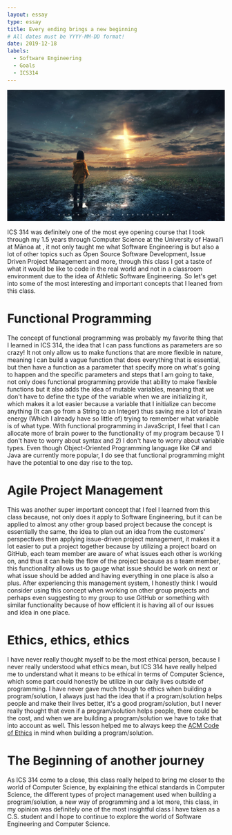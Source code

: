 ```yaml
---
layout: essay
type: essay
title: Every ending brings a new beginning
# All dates must be YYYY-MM-DD format!
date: 2019-12-18
labels:
  - Software Engineering
  - Goals
  - ICS314
---
```


<img class="ui image" src="../images/Journey.jpeg">

ICS 314 was definitely one of the most eye opening course that I took through my 1.5 years through Computer Science at the University of Hawaiʻi at Mānoa at , it not only taught me what Software Engineering is but also a lot of other topics such as Open Source Software Development, Issue Driven Project Management and more, through this class I got a taste of what it would be like to code in the real world and not in a classroom environment due to the idea of Athletic Software Engineering. So let's get into some of the most interesting and important concepts that I leaned from this class.

# Functional Programming
The concept of functional programming was probably my favorite thing that I learned in ICS 314, the idea that I can pass functions as parameters are so crazy! It not only allow us to make functions that are more flexible in nature, meaning I can build a vague function that does everything that is essential, but then have a function as a parameter that specify more on what's going to happen and the specific parameters and steps that I am going to take, not only does functional programming provide that ability to make flexible functions but it also adds the idea of mutable variables, meaning that we don't have to define the type of the variable when we are initializing it, which makes it a lot easier because a variable that I initialize can become anything (It can go from a String to an Integer) thus saving me a lot of brain energy (Which I already have so little of) trying to remember what variable is of what type. With functional programming in JavaScript, I feel that I can allocate more of brain power to the functionality of my program because 1) I don't have to worry about syntax and 2) I don't have to worry about variable types. Even though Object-Oriented Programming language like C# and Java are currently more popular, I do see that functional programming might have the potential to one day rise to the top.

# Agile Project Management
This was another super important concept that I feel I learned from this class because, not only does it apply to Software Engineering, but it can be applied to almost any other group based project because the concept is essentially the same, the idea to plan out an idea from the customers' perspectives then applying issue-driven project management, it makes it a lot easier to put a project together because by utilizing a project board on GitHub, each team member are aware of what issues each other is working on, and thus it can help the flow of the project because as a team member, this functionality allows us to gauge what issue should be work on next or what issue should be added and having everything in one place is also a plus. After experiencing this management system, I honestly think I would consider using this concept when working on other group projects and perhaps even suggesting to my group to use GitHub or something with similar functionality because of how efficient it is having all of our issues and idea in one place.

# Ethics, ethics, ethics
I have never really thought myself to be the most ethical person, because I never really understood what ethics mean, but ICS 314 have really helped me to understand what it means to be ethical in terms of Computer Science, which some part could honestly be utilize in our daily lives outside of programming. I have never gave much though to ethics when building a program/solution, I always just had the idea that if a program/solution helps people and make their lives better, it's a good program/solution, but I never really thought that even if a program/solution helps people, there could be the cost, and when we are building a program/solution we have to take that into account as well. This lesson helped me to always keep the <a href="https://www.acm.org/binaries/content/assets/about/acm-code-of-ethics-booklet.pdf">ACM Code of Ethics</a> in mind when building a program/solution.

# The Beginning of another journey
As ICS 314 come to a close, this class really helped to bring me closer to the world of Computer Science, by explaining the ethical standards in Computer Science, the different types of project management used when building a program/solution, a new way of programming and a lot more, this class, in my opinion was definitely one of the most insightful class I have taken as a C.S. student and I hope to continue to explore the world of Software Engineering and Computer Science.



